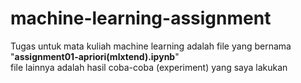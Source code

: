 # machine-learning-assignment
Tugas untuk mata kuliah machine learning adalah file yang bernama "**assignment01-apriori(mlxtend).ipynb**"<br>
file lainnya adalah hasil coba-coba (experiment) yang saya lakukan
